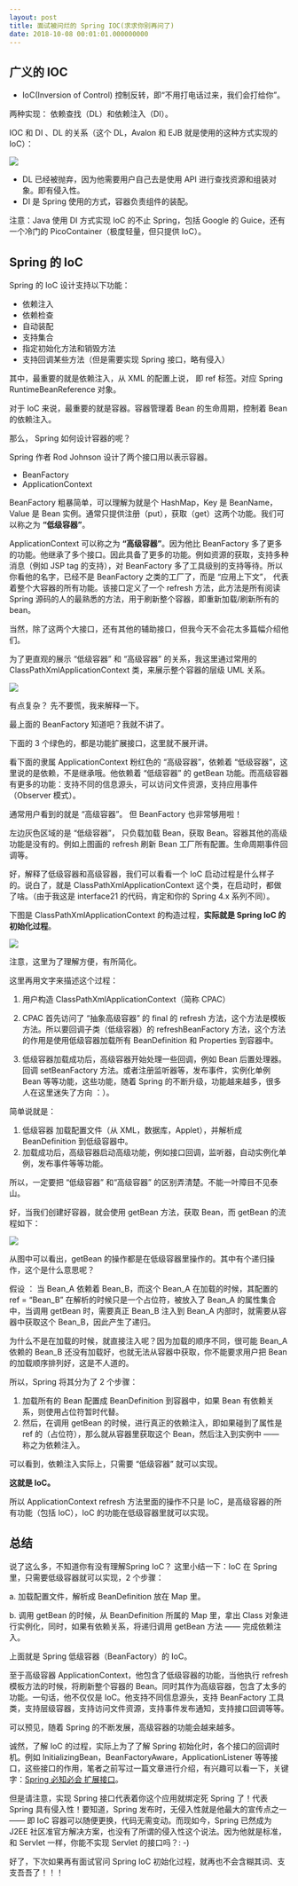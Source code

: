 ```yaml
---
layout: post
title: 面试被问烂的 Spring IOC(求求你别再问了)
date: 2018-10-08 00:01:01.000000000
---
```

## 广义的  IOC 

* IoC(Inversion of Control) 控制反转，即“不用打电话过来，我们会打给你”。

两种实现： 依赖查找（DL）和依赖注入（DI）。

IOC 和 DI 、DL 的关系（这个 DL，Avalon 和 EJB 就是使用的这种方式实现的 IoC）：

![](https://upload-images.jianshu.io/upload_images/4236553-c415d1c39ed74772.png?imageMogr2/auto-orient/strip%7CimageView2/2/w/1240)


* DL 已经被抛弃，因为他需要用户自己去是使用 API  进行查找资源和组装对象。即有侵入性。
* DI 是 Spring 使用的方式，容器负责组件的装配。

注意：Java 使用 DI 方式实现 IoC 的不止 Spring，包括 Google 的 Guice，还有一个冷门的 PicoContainer（极度轻量，但只提供 IoC）。

## Spring 的 IoC

Spring 的 IoC 设计支持以下功能：
* 依赖注入
* 依赖检查
* 自动装配
* 支持集合
* 指定初始化方法和销毁方法
* 支持回调某些方法（但是需要实现 Spring 接口，略有侵入）

其中，最重要的就是依赖注入，从 XML 的配置上说， 即 ref 标签。对应 Spring RuntimeBeanReference 对象。

对于 IoC 来说，最重要的就是容器。容器管理着 Bean 的生命周期，控制着 Bean  的依赖注入。

那么， Spring 如何设计容器的呢？

Spring 作者 Rod Johnson 设计了两个接口用以表示容器。

* BeanFactory
* ApplicationContext

BeanFactory 粗暴简单，可以理解为就是个 HashMap，Key 是 BeanName，Value 是 Bean 实例。通常只提供注册（put），获取（get）这两个功能。我们可以称之为 **“低级容器”**。

ApplicationContext 可以称之为 **“高级容器”**。因为他比 BeanFactory 多了更多的功能。他继承了多个接口。因此具备了更多的功能。例如资源的获取，支持多种消息（例如 JSP tag 的支持），对 BeanFactory 多了工具级别的支持等待。所以你看他的名字，已经不是 BeanFactory 之类的工厂了，而是 “应用上下文”， 代表着整个大容器的所有功能。该接口定义了一个 refresh 方法，此方法是所有阅读 Spring 源码的人的最熟悉的方法，用于刷新整个容器，即重新加载/刷新所有的 bean。

当然，除了这两个大接口，还有其他的辅助接口，但我今天不会花太多篇幅介绍他们。

为了更直观的展示 “低级容器” 和 “高级容器” 的关系，我这里通过常用的 ClassPathXmlApplicationContext 类，来展示整个容器的层级 UML 关系。

![](https://upload-images.jianshu.io/upload_images/4236553-1e6ca4c8a58c9e8e.png?imageMogr2/auto-orient/strip%7CimageView2/2/w/1240)

有点复杂？ 先不要慌，我来解释一下。

最上面的  BeanFactory 知道吧？我就不讲了。

下面的 3 个绿色的，都是功能扩展接口，这里就不展开讲。

看下面的隶属 ApplicationContext 粉红色的 “高级容器”，依赖着 “低级容器”，这里说的是依赖，不是继承哦。他依赖着 “低级容器” 的 getBean 功能。而高级容器有更多的功能：支持不同的信息源头，可以访问文件资源，支持应用事件（Observer 模式）。

通常用户看到的就是 “高级容器”。 但 BeanFactory 也非常够用啦！

左边灰色区域的是 “低级容器”， 只负载加载 Bean，获取 Bean。容器其他的高级功能是没有的。例如上图画的 refresh 刷新 Bean 工厂所有配置。生命周期事件回调等。

 好，解释了低级容器和高级容器，我们可以看看一个 IoC 启动过程是什么样子的。说白了，就是 ClassPathXmlApplicationContext 这个类，在启动时，都做了啥。（由于我这是 interface21 的代码，肯定和你的 Spring 4.x 系列不同）。

下图是 ClassPathXmlApplicationContext 的构造过程，**实际就是 Spring IoC 的初始化过程**。

![](https://upload-images.jianshu.io/upload_images/4236553-db065eecf16176c3.png?imageMogr2/auto-orient/strip%7CimageView2/2/w/1240)

注意，这里为了理解方便，有所简化。

这里再用文字来描述这个过程：
1. 用户构造 ClassPathXmlApplicationContext（简称 CPAC）

2. CPAC 首先访问了 “抽象高级容器” 的 final 的 refresh 方法，这个方法是模板方法。所以要回调子类（低级容器）的 refreshBeanFactory 方法，这个方法的作用是使用低级容器加载所有 BeanDefinition 和  Properties 到容器中。

3. 低级容器加载成功后，高级容器开始处理一些回调，例如 Bean 后置处理器。回调 setBeanFactory 方法。或者注册监听器等，发布事件，实例化单例 Bean 等等功能，这些功能，随着 Spring 的不断升级，功能越来越多，很多人在这里迷失了方向 ：）。

简单说就是：
1. 低级容器 加载配置文件（从 XML，数据库，Applet），并解析成 BeanDefinition 到低级容器中。
2. 加载成功后，高级容器启动高级功能，例如接口回调，监听器，自动实例化单例，发布事件等等功能。

所以，一定要把 “低级容器” 和“高级容器” 的区别弄清楚。不能一叶障目不见泰山。

好，当我们创建好容器，就会使用 getBean 方法，获取 Bean，而 getBean 的流程如下：


![](https://upload-images.jianshu.io/upload_images/4236553-da9a2f92e4dfa9db.png?imageMogr2/auto-orient/strip%7CimageView2/2/w/1240)

从图中可以看出，getBean 的操作都是在低级容器里操作的。其中有个递归操作，这个是什么意思呢？

假设 ： 当 Bean_A 依赖着 Bean_B，而这个 Bean_A 在加载的时候，其配置的 ref = “Bean_B” 在解析的时候只是一个占位符，被放入了 Bean_A 的属性集合中，当调用 getBean 时，需要真正 Bean_B 注入到 Bean_A 内部时，就需要从容器中获取这个 Bean_B，因此产生了递归。

为什么不是在加载的时候，就直接注入呢？因为加载的顺序不同，很可能 Bean_A 依赖的 Bean_B 还没有加载好，也就无法从容器中获取，你不能要求用户把 Bean 的加载顺序排列好，这是不人道的。

所以，Spring 将其分为了 2 个步骤：
1. 加载所有的 Bean 配置成 BeanDefinition 到容器中，如果 Bean 有依赖关系，则使用占位符暂时代替。
2. 然后，在调用 getBean 的时候，进行真正的依赖注入，即如果碰到了属性是 ref 的（占位符），那么就从容器里获取这个 Bean，然后注入到实例中 —— 称之为依赖注入。

可以看到，依赖注入实际上，只需要 “低级容器” 就可以实现。

**这就是 IoC。**

所以 ApplicationContext  refresh 方法里面的操作不只是 IoC，是高级容器的所有功能（包括 IoC），IoC 的功能在低级容器里就可以实现。


## 总结

说了这么多，不知道你有没有理解Spring  IoC？ 这里小结一下：IoC 在 Spring 里，只需要低级容器就可以实现，2 个步骤：

a. 加载配置文件，解析成 BeanDefinition 放在 Map 里。

b. 调用 getBean 的时候，从 BeanDefinition 所属的 Map 里，拿出  Class 对象进行实例化，同时，如果有依赖关系，将递归调用  getBean 方法 —— 完成依赖注入。

上面就是 Spring 低级容器（BeanFactory）的 IoC。

至于高级容器 ApplicationContext，他包含了低级容器的功能，当他执行 refresh 模板方法的时候，将刷新整个容器的 Bean。同时其作为高级容器，包含了太多的功能。一句话，他不仅仅是 IoC。他支持不同信息源头，支持 BeanFactory 工具类，支持层级容器，支持访问文件资源，支持事件发布通知，支持接口回调等等。

可以预见，随着 Spring 的不断发展，高级容器的功能会越来越多。

诚然，了解 IoC 的过程，实际上为了了解 Spring 初始化时，各个接口的回调时机。例如 InitializingBean，BeanFactoryAware，ApplicationListener 等等接口，这些接口的作用，笔者之前写过一篇文章进行介绍，有兴趣可以看一下，关键字：[Spring 必知必会 扩展接口](https://www.google.com/search?q=Spring+%E5%BF%85%E7%9F%A5%E5%BF%85%E4%BC%9A+%E6%89%A9%E5%B1%95%E6%8E%A5%E5%8F%A3&oq=Spring+%E5%BF%85%E7%9F%A5%E5%BF%85%E4%BC%9A+%E6%89%A9%E5%B1%95%E6%8E%A5%E5%8F%A3&aqs=chrome..69i57j69i65.626j0j1&sourceid=chrome&ie=UTF-8)。

但是请注意，实现 Spring 接口代表着你这个应用就绑定死 Spring 了！代表 Spring 具有侵入性！要知道，Spring 发布时，无侵入性就是他最大的宣传点之一 —— 即 IoC 容器可以随便更换，代码无需变动。而现如今，Spring 已然成为 J2EE 社区准官方解决方案，也没有了所谓的侵入性这个说法。因为他就是标准，和 Servlet 一样，你能不实现 Servlet 的接口吗？: -)



好了，下次如果再有面试官问 Spring IoC 初始化过程，就再也不会含糊其词、支支吾吾了！！！





















































